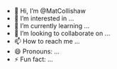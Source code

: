 - 👋 Hi, I’m @MatCollishaw
- 👀 I’m interested in ...
- 🌱 I’m currently learning ...
- 💞️ I’m looking to collaborate on ...
- 📫 How to reach me ...
- 😄 Pronouns: ...
- ⚡ Fun fact: ...

<!---
MatCollishaw/MatCollishaw is a ✨ special ✨ repository because its `README.md` (this file) appears on your GitHub profile.
You can click the Preview link to take a look at your changes.
--->

